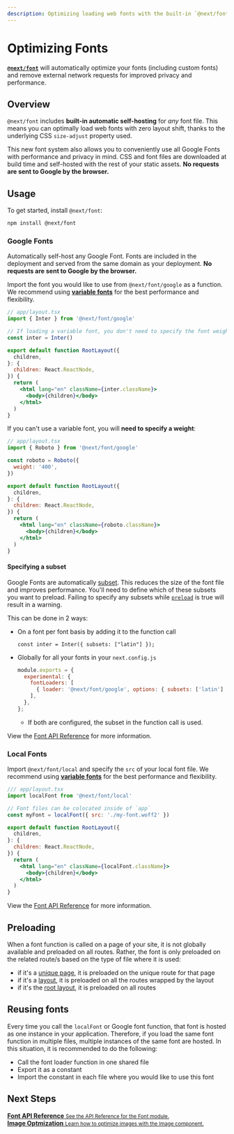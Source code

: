 ```yaml
---
description: Optimizing loading web fonts with the built-in `@next/font` loaders.
---
```


# Optimizing Fonts

[**`@next/font`**](/docs/api-reference/next/font.md) will automatically optimize your fonts (including custom fonts) and remove external network requests for improved privacy and performance.

## Overview

`@next/font` includes **built-in automatic self-hosting** for _any_ font file. This means you can optimally load web fonts with zero layout shift, thanks to the underlying CSS `size-adjust` property used.

This new font system also allows you to conveniently use all Google Fonts with performance and privacy in mind. CSS and font files are downloaded at build time and self-hosted with the rest of your static assets. **No requests are sent to Google by the browser.**

## Usage

To get started, install `@next/font`:

```bash
npm install @next/font
```

### Google Fonts

Automatically self-host any Google Font. Fonts are included in the deployment and served from the same domain as your deployment. **No requests are sent to Google by the browser.**

Import the font you would like to use from `@next/font/google` as a function. We recommend using [**variable fonts**](https://fonts.google.com/variablefonts) for the best performance and flexibility.

```jsx
// app/layout.tsx
import { Inter } from '@next/font/google'

// If loading a variable font, you don't need to specify the font weight
const inter = Inter()

export default function RootLayout({
  children,
}: {
  children: React.ReactNode,
}) {
  return (
    <html lang="en" className={inter.className}>
      <body>{children}</body>
    </html>
  )
}
```

If you can't use a variable font, you will **need to specify a weight**:

```jsx
// app/layout.tsx
import { Roboto } from '@next/font/google'

const roboto = Roboto({
  weight: '400',
})

export default function RootLayout({
  children,
}: {
  children: React.ReactNode,
}) {
  return (
    <html lang="en" className={roboto.className}>
      <body>{children}</body>
    </html>
  )
}
```

#### Specifying a subset

Google Fonts are automatically [subset](https://fonts.google.com/knowledge/glossary/subsetting). This reduces the size of the font file and improves performance. You'll need to define which of these subsets you want to preload. Failing to specify any subsets while [`preload`](/docs/api-reference/next/font.md#preload) is true will result in a warning.

This can be done in 2 ways:

- On a font per font basis by adding it to the function call

  ```tsx:app/layout.tsx
  const inter = Inter({ subsets: ["latin"] });
  ```

- Globally for all your fonts in your `next.config.js`

  ```js:next.config.js
  module.exports = {
    experimental: {
      fontLoaders: [
        { loader: '@next/font/google', options: { subsets: ['latin'] } },
      ],
    },
  };
  ```

  - If both are configured, the subset in the function call is used.

View the [Font API Reference](/docs/api-reference/next/font.md#nextfontgoogle) for more information.

### Local Fonts

Import `@next/font/local` and specify the `src` of your local font file. We recommend using [**variable fonts**](https://fonts.google.com/variablefonts) for the best performance and flexibility.

```jsx
/// app/layout.tsx
import localFont from '@next/font/local'

// Font files can be colocated inside of `app`
const myFont = localFont({ src: './my-font.woff2' })

export default function RootLayout({
  children,
}: {
  children: React.ReactNode,
}) {
  return (
    <html lang="en" className={localFont.className}>
      <body>{children}</body>
    </html>
  )
}
```

View the [Font API Reference](/docs/api-reference/next/font.md#nextfontlocal) for more information.

## Preloading

When a font function is called on a page of your site, it is not globally available and preloaded on all routes. Rather, the font is only preloaded on the related route/s based on the type of file where it is used:

- if it's a [unique page](https://beta.nextjs.org/docs/routing/pages-and-layouts#pages), it is preloaded on the unique route for that page
- if it's a [layout](https://beta.nextjs.org/docs/routing/pages-and-layouts#layouts), it is preloaded on all the routes wrapped by the layout
- if it's the [root layout](https://beta.nextjs.org/docs/routing/pages-and-layouts#root-layout-required), it is preloaded on all routes

## Reusing fonts

Every time you call the `localFont` or Google font function, that font is hosted as one instance in your application. Therefore, if you load the same font function in multiple files, multiple instances of the same font are hosted. In this situation, it is recommended to do the following:

- Call the font loader function in one shared file
- Export it as a constant
- Import the constant in each file where you would like to use this font

## Next Steps

<div class="card">
  <a href="/docs/api-reference/next/font.md">
    <b>Font API Reference</b>
    <small>See the API Reference for the Font module.</small>
  </a>
</div>

<div class="card">
  <a href="/docs/basic-features/image-optimization.md">
    <b>Image Optmization</b>
    <small>Learn how to optimize images with the Image component.</small>
  </a>
</div>

